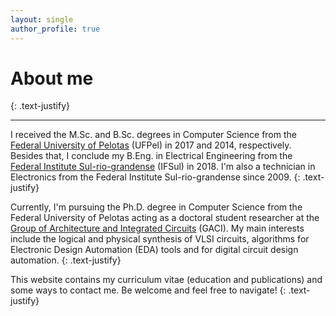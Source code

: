 ```yaml
---
layout: single
author_profile: true
---
```


# About me
{: .text-justify}

<hr>

I received the M.Sc. and B.Sc. degrees in Computer Science from the [Federal University of Pelotas](https://ufpel.edu.br) (UFPel) in 2017 and 2014, respectively. Besides that, I conclude my B.Eng. in Electrical Engineering from the [Federal Institute Sul-rio-grandense](https://ifsul.edu.br) (IFSul) in 2018. I'm also a technician in Electronics from the Federal Institute Sul-rio-grandense since 2009. 
{: .text-justify} 

Currently, I'm pursuing the Ph.D. degree in Computer Science from the Federal University of Pelotas acting as a doctoral student researcher at the [Group of Architecture and Integrated Circuits](https://wp.ufpel.edu.br/gaci/) (GACI). My main interests include the logical and physical synthesis of VLSI circuits, algorithms for Electronic Design Automation (EDA) tools and for digital circuit design automation. 
{: .text-justify}

This website contains my curriculum vitae (education and publications) and some ways to contact me. Be welcome and feel free to navigate! 
{: .text-justify}